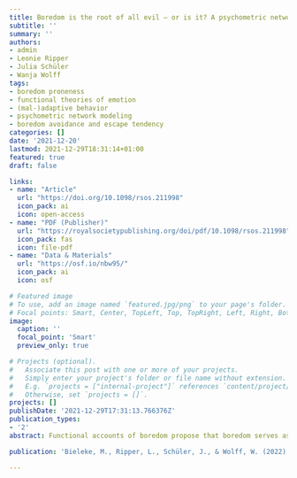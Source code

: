 ```yaml
---
title: Boredom is the root of all evil — or is it? A psychometric network approach to individual differences in behavioral responses to boredom
subtitle: ''
summary: ''
authors:
- admin
- Leonie Ripper
- Julia Schüler
- Wanja Wolff
tags:
- boredom proneness
- functional theories of emotion
- (mal-)adaptive behavior
- psychometric network modeling
- boredom avoidance and escape tendency
categories: []
date: '2021-12-20'
lastmod: 2021-12-29T18:31:14+01:00
featured: true
draft: false

links:
- name: "Article"
  url: "https://doi.org/10.1098/rsos.211998"
  icon_pack: ai
  icon: open-access
- name: "PDF (Publisher)"
  url: "https://royalsocietypublishing.org/doi/pdf/10.1098/rsos.211998"
  icon_pack: fas
  icon: file-pdf
- name: "Data & Materials"
  url: "https://osf.io/nbw95/"
  icon_pack: ai
  icon: osf

# Featured image
# To use, add an image named `featured.jpg/png` to your page's folder.
# Focal points: Smart, Center, TopLeft, Top, TopRight, Left, Right, BottomLeft, Bottom, BottomRight.
image:
  caption: ''
  focal_point: 'Smart'
  preview_only: true

# Projects (optional).
#   Associate this post with one or more of your projects.
#   Simply enter your project's folder or file name without extension.
#   E.g. `projects = ["internal-project"]` references `content/project/deep-learning/index.md`.
#   Otherwise, set `projects = []`.
projects: []
publishDate: '2021-12-29T17:31:13.766376Z'
publication_types:
- '2' 
abstract: Functional accounts of boredom propose that boredom serves as an impartial signal to change something about the current situation, which should give rise to adaptive and maladaptive behaviour alike. This seemingly contrasts with research on boredom proneness, which has overwhelmingly shown associations with maladaptive behaviour. To shed light on this discrepancy, we disentangled boredom proneness from individual differences in (i) the urge to avoid and escape boredom and (ii) adaptive and maladaptive ways of dealing with boredom by developing corresponding trait scales. In a study with *N* = 636 participants, psychometric network modelling revealed tight associations between boredom proneness and less adaptive and (especially) more maladaptive ways of dealing with boredom. However, its associations with the urge to avoid and escape boredom were rather weak. Importantly, a higher urge to avoid and escape boredom was linked not only to more maladaptive but also to more adaptive ways of dealing with boredom. This pattern of results was robust across various specific behaviours that have previously been linked to boredom. Our findings provide novel evidence for functional accounts of boredom from an individual difference perspective, cautioning against a shallow view of boredom as being associated with purely maladaptive behaviour.

publication: 'Bieleke, M., Ripper, L., Schüler, J., & Wolff, W. (2022). Boredom is the root of all evil-or is it? A psychometric network approach to individual differences in behavioural responses to boredom. *Royal Society Open Science*, *9*(9), 211998. https://doi.org/10.1098/rsos.211998'

---
```


